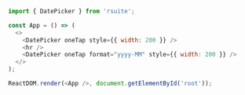 <!--start-code-->

```js
import { DatePicker } from 'rsuite';

const App = () => (
  <>
    <DatePicker oneTap style={{ width: 200 }} />
    <hr />
    <DatePicker oneTap format="yyyy-MM" style={{ width: 200 }} />
  </>
);

ReactDOM.render(<App />, document.getElementById('root'));
```

<!--end-code-->

